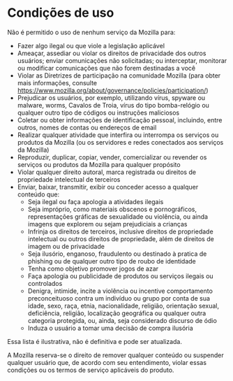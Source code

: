 # Condições de uso

Não é permitido o uso de nenhum serviço da Mozilla para:

* Fazer algo ilegal ou que viole a legislação aplicável
* Ameaçar, assediar ou violar os direitos de privacidade dos outros usuários; 
enviar comunicações não solicitadas; ou interceptar, monitorar ou modificar comunicações que não forem destinadas a você
* Violar as Diretrizes de participação na comunidade Mozilla (para obter mais informações, consulte 
<https://www.mozilla.org/about/governance/policies/participation/>)
* Prejudicar os usuários, por exemplo, utilizando vírus, spyware ou malware, worms, 
Cavalos de Troia, vírus do tipo bomba-relógio ou qualquer outro tipo de códigos ou instruções maliciosos
* Coletar ou obter informações de identificação pessoal, incluindo, entre outros, nomes de contas ou endereços de email
* Realizar qualquer atividade que interfira ou interrompa os serviços ou produtos 
da Mozilla (ou os servidores e redes conectados aos serviços da Mozilla)
* Reproduzir, duplicar, copiar, vender, comercializar ou revender os serviços ou produtos 
da Mozilla para qualquer propósito
* Violar qualquer direito autoral, marca registrada ou direitos de propriedade intelectual 
de terceiros
* Enviar, baixar, transmitir, exibir ou conceder acesso a qualquer conteúdo que:
    * Seja ilegal ou faça apologia a atividades ilegais
    * Seja impróprio, como materiais obscenos e pornográficos, representações gráficas de sexualidade ou violência, ou ainda imagens que explorem ou sejam prejudiciais a crianças
    * Infrinja os direitos de terceiros, inclusive direitos de propriedade intelectual ou outros direitos de propriedade, além de direitos de imagem ou de privacidade
    * Seja ilusório, enganoso, fraudulento ou destinado à pratica de phishing ou de qualquer outro tipo de roubo de identidade
    * Tenha como objetivo promover jogos de azar
    * Faça apologia ou publicidade de produtos ou serviços ilegais ou controlados
    * Denigra, intimide, incite a violência ou incentive comportamento preconceituoso contra um indivíduo ou grupo por conta de sua idade, sexo, raça, etnia, nacionalidade, religião, orientação sexual, deficiência, religião, localização geográfica ou qualquer outra categoria protegida, ou, ainda, seja considerado discurso de ódio
    * Induza o usuário a tomar uma decisão de compra ilusória

Essa lista é ilustrativa, não é definitiva e pode ser atualizada.

A Mozilla reserva-se o direito de remover qualquer conteúdo ou suspender qualquer usuário que, de acordo com seu entendimento, violar essas condições ou os termos de serviço aplicáveis do produto. 
